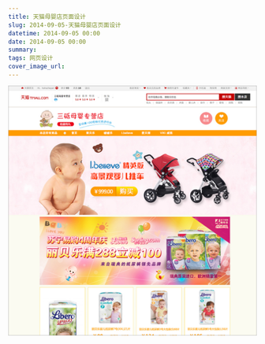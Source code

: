 ```yaml
---
title: 天猫母婴店页面设计
slug: 2014-09-05-天猫母婴店页面设计
datetime: 2014-09-05 00:00
date: 2014-09-05 00:00
summary: 
tags: 网页设计
cover_image_url: 
---
```

![90606-lh2w5g49oif.png](../assets/2020/10/3572386547.png)